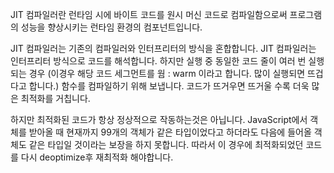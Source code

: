 JIT 컴파일러란 런타임 시에 바이트 코드를 원시 머신 코드로 컴파일함으로써 프로그램의 성능을 향상시키는 런타임 환경의 컴포넌트입니다.

JIT 컴파일러는 기존의 컴파일러와 인터프리터의 방식을 혼합합니다.
JIT 컴파일러는 인터프리터 방식으로 코드를 해석합니다. 하지만 실행 중 동일한 코드 줄이 여러 번 실행되는 경우 (이경우 해당 코드 세그먼트를 웜 : warm 이라고 합니다. 많이 실행되면 뜨겁다고 합니다.) 함수를 컴파일하기 위해 보냅니다. 코드가 뜨거우면 뜨거울 수록 더욱 많은 최적화를 거칩니다.

하지만 최적화된 코드가 항상 정상적으로 작동하는것은 아닙니다. JavaScript에서 객체를 받아올 때 현재까지 99개의 객체가 같은 타입이었다고 하더라도 다음에 들어올 객체도 같은 타입일 것이라는 보장을 하지 못합니다. 따라서 이 경우에 최적화되었던 코드를 다시 deoptimize후 재최적화 해야합니다.